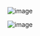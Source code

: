 ![image](https://user-images.githubusercontent.com/60442877/229653269-7389975b-1ba9-48eb-a2c9-511b42d07a2c.png)

![image](https://user-images.githubusercontent.com/60442877/229653276-85952085-2e18-4ee4-9650-ad512cd32b4c.png)
